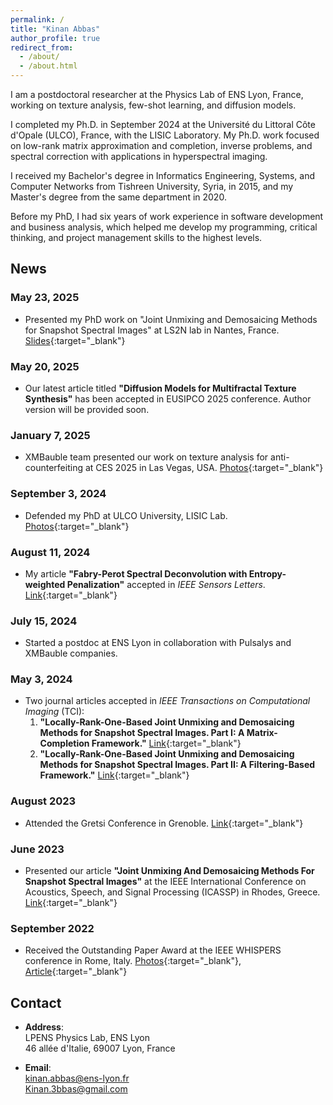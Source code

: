 ```yaml
---
permalink: /
title: "Kinan Abbas"
author_profile: true
redirect_from: 
  - /about/
  - /about.html
---
```


I am a postdoctoral researcher at the Physics Lab of ENS Lyon, France, working on texture analysis, few-shot learning, and diffusion models. 

I completed my Ph.D. in September 2024 at the Université du Littoral Côte d'Opale (ULCO), France, with the LISIC Laboratory. My Ph.D. work focused on low-rank matrix approximation and completion, inverse problems, and spectral correction with applications in hyperspectral imaging.

I received my Bachelor's degree in Informatics Engineering, Systems, and Computer Networks from Tishreen University, Syria, in 2015, and my Master's degree from the same department in 2020.

Before my PhD, I had six years of work experience in software development and business analysis, which helped me develop my programming, critical thinking, and project management skills to the highest levels.

## News
### May 23, 2025
- Presented my PhD work on "Joint Unmixing and Demosaicing Methods for Snapshot Spectral Images" at LS2N lab in Nantes, France. [Slides](https://kinan3bb3s.github.io/files/Joint_Unmixing_and%20Demosaicing_Kinan_ABBAS.pdf){:target="_blank"}

### May 20, 2025
- Our latest article titled **"Diffusion Models for Multifractal Texture Synthesis"** has been accepted in EUSIPCO 2025 conference. Author version will be provided soon.

### January 7, 2025
- XMBauble team presented our work on texture analysis for anti-counterfeiting at CES 2025 in Las Vegas, USA. [Photos](https://www.linkedin.com/posts/stephane-buisson_regionaura-activity-7283626694463164416-uuFL/?utm_source=share&utm_medium=member_desktop&rcm=ACoAAC2GIcoBDK53GFLml2llQ1b2a674xCLBvuk){:target="_blank"}
  
### September 3, 2024
- Defended my PhD at ULCO University, LISIC Lab. [Photos](https://www.linkedin.com/feed/update/urn:li:activity:7236968286125502464/){:target="_blank"}

### August 11, 2024
- My article **"Fabry-Perot Spectral Deconvolution with Entropy-weighted Penalization"** accepted in *IEEE Sensors Letters*. [Link](https://ieeexplore.ieee.org/document/10631300?source=authoralert){:target="_blank"}

### July 15, 2024
- Started a postdoc at ENS Lyon in collaboration with Pulsalys and XMBauble companies. 

### May 3, 2024
- Two journal articles accepted in *IEEE Transactions on Computational Imaging* (TCI):
  1. **"Locally-Rank-One-Based Joint Unmixing and Demosaicing Methods for Snapshot Spectral Images. Part I: A Matrix-Completion Framework."** [Link](https://ieeexplore.ieee.org/document/10535266){:target="_blank"}
  2. **"Locally-Rank-One-Based Joint Unmixing and Demosaicing Methods for Snapshot Spectral Images. Part II: A Filtering-Based Framework."** [Link](https://ieeexplore.ieee.org/document/10535201){:target="_blank"}

### August 2023
- Attended the Gretsi Conference in Grenoble. [Link](https://www.linkedin.com/posts/kinan-abbas-ph-d-8b6949193_bienvenue-au-gretsi23-activity-7100100246180966400-W2wS?utm_source=share&utm_medium=member_desktop){:target="_blank"}

### June 2023
- Presented our article **"Joint Unmixing And Demosaicing Methods For Snapshot Spectral Images"** at the IEEE International Conference on Acoustics, Speech, and Signal Processing (ICASSP) in Rhodes, Greece. [Link](https://ieeexplore.ieee.org/document/10096740){:target="_blank"}

### September 2022
- Received the Outstanding Paper Award at the IEEE WHISPERS conference in Rome, Italy. [Photos](https://www.linkedin.com/posts/kinan-abbas-ph-d-8b6949193_lisic-ieeeabrwhispers-ulco-activity-6975740035841056769-7cTx?utm_source=share&utm_medium=member_desktop){:target="_blank"}, [Article](https://ieeexplore.ieee.org/document/9955128){:target="_blank"}


## Contact

- **Address**:  
  LPENS Physics Lab, ENS Lyon  
  46 allée d'Italie, 69007 Lyon, France

- **Email**:  
  [kinan.abbas@ens-lyon.fr](mailto:kinan.abbas@ens-lyon.fr)  
  [Kinan.3bbas@gmail.com](mailto:Kinan.3bbas@gmail.com)
